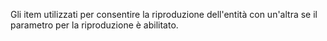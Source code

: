 Gli item utilizzati per consentire la riproduzione dell'entità con un'altra se il parametro per la riproduzione è abilitato.